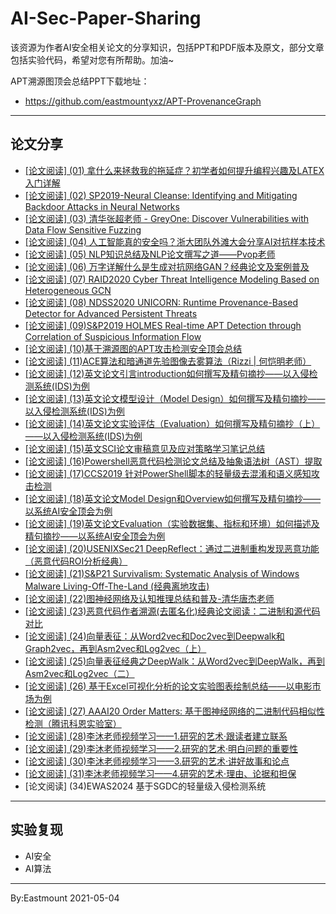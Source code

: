 # AI-Sec-Paper-Sharing
该资源为作者AI安全相关论文的分享知识，包括PPT和PDF版本及原文，部分文章包括实验代码，希望对您有所帮助。加油~

APT溯源图顶会总结PPT下载地址：
- https://github.com/eastmountyxz/APT-ProvenanceGraph

---

## 论文分享

- [[论文阅读] (01) 拿什么来拯救我的拖延症？初学者如何提升编程兴趣及LATEX入门详解](https://blog.csdn.net/Eastmount/article/details/106886194)
- [[论文阅读] (02) SP2019-Neural Cleanse: Identifying and Mitigating Backdoor Attacks in Neural Networks](https://blog.csdn.net/Eastmount/article/details/107283275)
- [[论文阅读] (03) 清华张超老师 - GreyOne: Discover Vulnerabilities with Data Flow Sensitive Fuzzing](https://blog.csdn.net/Eastmount/article/details/107825286)
- [[论文阅读] (04) 人工智能真的安全吗？浙大团队外滩大会分享AI对抗样本技术](https://blog.csdn.net/Eastmount/article/details/108890639)
- [[论文阅读] (05) NLP知识总结及NLP论文撰写之道——Pvop老师](https://blog.csdn.net/Eastmount/article/details/109825633)
- [[论文阅读] (06) 万字详解什么是生成对抗网络GAN？经典论文及案例普及](https://blog.csdn.net/Eastmount/article/details/115346166)
- [[论文阅读] (07) RAID2020 Cyber Threat Intelligence Modeling Based on Heterogeneous GCN](https://blog.csdn.net/Eastmount/article/details/115346215)
- [[论文阅读] (08) NDSS2020 UNICORN: Runtime Provenance-Based Detector for Advanced Persistent Threats](https://blog.csdn.net/Eastmount/article/details/118913235)
- [[论文阅读] (09)S&P2019 HOLMES Real-time APT Detection through Correlation of Suspicious Information Flow](https://blog.csdn.net/Eastmount/article/details/118943095)
- [[论文阅读] (10)基于溯源图的APT攻击检测安全顶会总结](https://blog.csdn.net/Eastmount/article/details/120555733)
- [[论文阅读] (11)ACE算法和暗通道先验图像去雾算法（Rizzi | 何恺明老师）](https://blog.csdn.net/Eastmount/article/details/121137890)
- [[论文阅读] (12)英文论文引言introduction如何撰写及精句摘抄——以入侵检测系统(IDS)为例](https://blog.csdn.net/Eastmount/article/details/121429729)
- [[论文阅读] (13)英文论文模型设计（Model Design）如何撰写及精句摘抄——以入侵检测系统(IDS)为例](https://blog.csdn.net/Eastmount/article/details/121596795)
- [[论文阅读] (14)英文论文实验评估（Evaluation）如何撰写及精句摘抄（上）——以入侵检测系统(IDS)为例](https://blog.csdn.net/Eastmount/article/details/121786802)
- [[论文阅读] (15)英文SCI论文审稿意见及应对策略学习笔记总结](https://blog.csdn.net/Eastmount/article/details/123010053)
- [[论文阅读] (16)Powershell恶意代码检测论文总结及抽象语法树（AST）提取](https://blog.csdn.net/Eastmount/article/details/123514623)
- [[论文阅读] (17)CCS2019 针对PowerShell脚本的轻量级去混淆和语义感知攻击检测](https://blog.csdn.net/Eastmount/article/details/123731986)
- [[论文阅读] (18)英文论文Model Design和Overview如何撰写及精句摘抄——以系统AI安全顶会为例](https://blog.csdn.net/Eastmount/article/details/123825982)
- [[论文阅读] (19)英文论文Evaluation（实验数据集、指标和环境）如何描述及精句摘抄——以系统AI安全顶会为例](https://blog.csdn.net/Eastmount/article/details/123923071)
- [[论文阅读] (20)USENIXSec21 DeepReflect：通过二进制重构发现恶意功能（恶意代码ROI分析经典）](https://blog.csdn.net/Eastmount/article/details/124457459)
- [[论文阅读] (21)S&P21 Survivalism: Systematic Analysis of Windows Malware Living-Off-The-Land (经典离地攻击)](https://blog.csdn.net/Eastmount/article/details/124570307)
- [[论文阅读] (22)图神经网络及认知推理总结和普及-清华唐杰老师](https://blog.csdn.net/Eastmount/article/details/125016409)
- [[论文阅读] (23)恶意代码作者溯源(去匿名化)经典论文阅读：二进制和源代码对比](https://blog.csdn.net/Eastmount/article/details/126045518)
- [[论文阅读] (24)向量表征：从Word2vec和Doc2vec到Deepwalk和Graph2vec，再到Asm2vec和Log2vec（上）](https://blog.csdn.net/Eastmount/article/details/126904389)
- [[论文阅读] (25)向量表征经典之DeepWalk：从Word2vec到DeepWalk，再到Asm2vec和Log2vec（二）](https://blog.csdn.net/Eastmount/article/details/126932342)
- [[论文阅读] (26) 基于Excel可视化分析的论文实验图表绘制总结——以电影市场为例](https://blog.csdn.net/Eastmount/article/details/128727849)
- [[论文阅读] (27) AAAI20 Order Matters: 基于图神经网络的二进制代码相似性检测（腾讯科恩实验室）](https://blog.csdn.net/Eastmount/article/details/129845509)
- [[论文阅读] (28)李沐老师视频学习——1.研究的艺术·跟读者建立联系](https://blog.csdn.net/Eastmount/article/details/130095204)
- [[论文阅读] (29)李沐老师视频学习——2.研究的艺术·明白问题的重要性](https://blog.csdn.net/Eastmount/article/details/130200279)
- [[论文阅读] (30)李沐老师视频学习——3.研究的艺术·讲好故事和论点](https://blog.csdn.net/Eastmount/article/details/130516485)
- [[论文阅读] (31)李沐老师视频学习——4.研究的艺术·理由、论据和担保](https://blog.csdn.net/Eastmount/article/details/131035645)
- [论文阅读] (34)EWAS2024 基于SGDC的轻量级入侵检测系统

---

## 实验复现


- AI安全
- AI算法

---

By:Eastmount 2021-05-04

